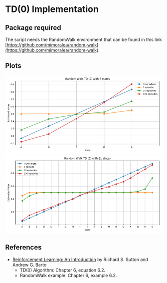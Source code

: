 # TD(0) Implementation

## Package required
The script needs the RandomWalk environment that can be found in this link
[https://github.com/mimoralea/random-walk](https://github.com/mimoralea/random-walk).

## Plots
![Seven States](img/SevenStates.png)
![TwentyOne States](img/TwentyOneStates.png)

## References
- [Reinforcement Learning: An Introduction](http://incompleteideas.net/book/RLbook2018.pdf)
by Richard S. Sutton and Andrew G. Barto
  - TD(0) Algorithm: Chapter 6, equation 6.2.
  - RandomWalk example: Chapter 6, example 6.2.
